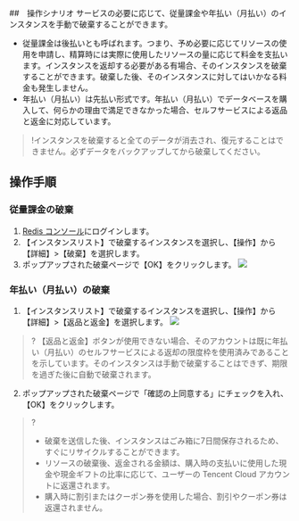 ﻿##　操作シナリオ
サービスの必要に応じて、従量課金や年払い（月払い）のインスタンスを手動で破棄することができます。
- 従量課金は後払いとも呼ばれます。つまり、予め必要に応じてリソースの使用を申請し、精算時には実際に使用したリソースの量に応じて料金を支払います。インスタンスを返却する必要がある有場合、そのインスタンスを破棄することができます。破棄した後、そのインスタンスに対してはいかなる料金も発生しません。
- 年払い（月払い）は先払い形式です。年払い（月払い）でデータベースを購入して、何らかの理由で満足できなかった場合、セルフサービスによる返品と返金に対応しています。
>!インスタンスを破棄すると全てのデータが消去され、復元することはできません。必ずデータをバックアップしてから破棄してください。


## 操作手順

### 従量課金の破棄
1. [Redis コンソール](https://console.cloud.tencent.com/redis)にログインします。
2. 【インスタンスリスト】で破棄するインスタンスを選択し、【操作】から【詳細】>【破棄】を選択します。
3. ポップアップされた破棄ページで【OK】をクリックします。
![](https://main.qcloudimg.com/raw/2d67cd624be0838d60a31ac2e6ad1a75.png)

### 年払い（月払い）の破棄
1. 【インスタンスリスト】で破棄するインスタンスを選択し、【操作】から【詳細】>【返品と返金】を選択します。
![](https://main.qcloudimg.com/raw/e695799495e7672fcd6de1ef046a8486.png)
>? 【返品と返金】ボタンが使用できない場合、そのアカウントは既に年払い（月払い）のセルフサービスによる返却の限度枠を使用済みであることを示しています。そのインスタンスは手動で破棄することはできず、期限を過ぎた後に自動で破棄されます。
2. ポップアップされた破棄ページで「確認の上同意する」にチェックを入れ、【OK】をクリックします。
>? 
>- 破棄を送信した後、インスタンスはごみ箱に7日間保存されるため、すぐにリサイクルすることができます。
>- リソースの破棄後、返金される金額は、購入時の支払いに使用した現金や現金ギフトの比率に応じて、ユーザーの Tencent Cloud アカウントに返還されます。
>- 購入時に割引またはクーポン券を使用した場合、割引やクーポン券は返還されません。

